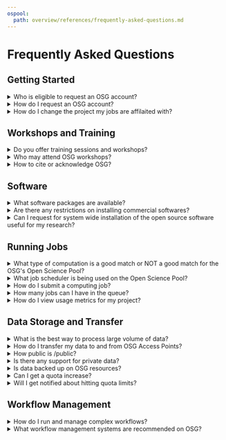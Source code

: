 ```yaml
---
ospool:
  path: overview/references/frequently-asked-questions.md
---
```


Frequently Asked Questions 
====================================

## Getting Started
   
<details>
<summary>Who is eligible to request an OSG account?</summary>
<br>
Any researcher affiliated with a U.S. institution (college, university, national laboratory or research foundation) is eligible to use OSG resources for their work. Researchers outside of the U.S. with affiliations to U.S. groups may be eligible for membership if they are sponsored by a collaborator within the U.S. 
</details>

<details>
<summary>How do I request an OSG account?</summary>
<br>
Please visit our website for the most up-to-date information on requesting an account. Once your account request has been received, a Research Computing Facilitator will contact you within one business day to arrange a meeting to learn about your computational goals and to create your account. 
</details>

<details>
<summary>How do I change the project my jobs are affilaited with?</summary>
<br>
The OSG team assigns individual user accounts to "projects" upon account creation. These projects are a way to track usage hours and capture information about the types of research running on OSG resources. A project typically corresponds to a research group headed by a single PI, but can sometimes represent a long-term multi-institutional project or some other grouping. If you only belong to a single project, that project will be charged automatically when you submit jobs. Run the following command to see a list of projects you belong to:

    $ grep $USER /etc/condor/UserToProjectMap.txt
  
If need to run jobs under a different project you are a member of, you can manually set the project for those jobs by putting this option in the submit file:

    +ProjectName="ProjectName"
</details>


## Workshops and Training
   
<details>
<summary>Do you offer training sessions and workshops?</summary>
<br>
We offer virtual trainings twice-a-month, as well as an annual, week-long summer school for OSG users. We also participate in additional external conferences and events throughout the year. Information about upcoming and past events, including workshop dates and locations, is available on our website. 
</details>
  
<details>
<summary>Who may attend OSG workshops?</summary>
<br>
Workshops are available to any researcher affiliated with a U.S. academic, non-profit, or government institution.
</details>

<details>
<summary>How to cite or acknowledge OSG?</summary>
<br>
Whenever you make use of OSG resources, services or tools, we request you acknowledge OSG in your presentations and publications using the informtion provided on the [Acknowledging the OSG Consortium](https://osg-htc.org/acknowledging.html) page. 
</details>

## Software
   
<details>
<summary>What software packages are available?</summary>
<br>
In general, we support most software that fits the distributed high throughput computing model (e.g., open source). Users are encouraged to download and install their own software on our Access Points. 
 
Additionally, users may install their software into a Docker container which can run on OSG as an Apptainer image or use one of our existing containers.  See [this guide](../../../htc_workloads/using_software/available-containers-list/) for more information. 
</details>

<details>
<summary>Are there any restrictions on installing commercial softwares?</summary>
<br>
We can only *directly* support software that is freely distributable. At present, we do not have or support most commercial software due to licensing issues. (One exception is running [MATLAB standalone executables](../../../software_examples/matlab_runtime/tutorial-matlab-HelloWorld/) which have been compiled with the MATLAB Compiler Runtime).  Software that is licensed to individual users (and not to be shared between users) can be staged within the user's `/home` directory with HTCondor transferring to jobs, but should not be staged in OSG's public data staging locations (see ../../../htc_workloads/managing_data/osgconnect-storage/-data-management-and-policies). Please get in touch with any questions about licensed software.
</details>
 
<details>
<summary>Can I request for system wide installation of the open source software useful for my research?</summary>
<br>
We recommend users use Docker or Apptainer containers if jobs require system wide instillations of software. Visit the [OSPool Documentation](https://portal.osg-htc.org/documentation/) website to learn more about creating your own container. 
</details>
  
## Running Jobs
   
<details>
<summary>What type of computation is a good match or NOT a good match for the OSG's Open Science Pool?</summary>
<br>
The OSG provides computing resources through the Open Science Pool for high throughput computing workloads. You can get the most of out OSG resources by breaking up a single large computational task into many smaller tasks for the fastest overall turnaround. This approach can be 
invaluable in accelerating your computational work and thus your research. Please see our ["Is OSG for You?"](../../../overview/account_setup/is-it-for-you/) page for more details on how to determine if your work matches up well with OSG's high throughput computing model.
</details>
  
<details>
<summary>What job scheduler is being used on the Open Science Pool?</summary>
<br>
We use a task scheduling software called HTCondor to schedule and run jobs.
</details>

<details>
<summary>How do I submit a computing job?</summary>
<br>
Jobs are submitted via HTCondor scheduler. Please see our [Roadmap to HTC Workload Submission](https://portal.osg-htc.org/documentation/htc_workloads/workload_planning/roadmap/) guide for more details on submitting and managing jobs.
</details>
  
<details>
<summary>How many jobs can I have in the queue?</summary>
<br>
The number of jobs that are submitted to the queue by any one user cannot not exceed 10,000 without adding a special statement to the submit file. If you have more jobs than that, we ask that you include the following statement in your submit file: 

`max_idle = 2000`  

This is the maximum number of jobs that you will have in the "Idle" or "Held" state for the submitted batch of jobs at any given time.  Using a value of 2000 will ensure that your jobs continue to apply a constant pressure on the queue, but will not fill up the queue unnecessarily (which helps the scheduler to perform optimally).  
</details>

<details>
<summary>How do I view usage metrics for my project?</summary>
<br>
The project's resource usage appears in the OSG accounting system, [GRACC](https://gracc.opensciencegrid.org/d/000000033/osg-project-accounting?orgId=1). Additional dashboards are available to help filter information of interest. 

At the top of that dashboard, there is a set of filters that you can use to examine the number of hours used by your project, or your institution. 
</details>

  
## Data Storage and Transfer
   
<details>
<summary>What is the best way to process large volume of data?</summary>
<br>
There may be more than one solution that is available to researchers to process large amounts of data. Contact a Facilitator at <support@osg-htc.org> for a free, individual consulation to learn about your options. 
</details>
 
<details>
<summary>How do I transfer my data to and from OSG Access Points?</summary>
<br>
You can transfer data using scp, rsync, or other common Unix tools. See [Using scp To Transfer Files](../../../htc_workloads/managing_data/scp/) for more details.
</details>
  
<details>
<summary>How public is /public?</summary>
<br>
The data under your `/public` location is discoverable and readable by anyone in the world. Data in `/public` is made public over http/https (via `https://stash.osgconnect.net/public/`) and mirrored to `/cvmfs/stash.osgstorage.org/osgconnect/public/` (for use with `stashcp`) which is mounted on a large number of systems around the world.
  
Store data in `/protected` or `/home` if you do not want it to be publicly accessible. 
</details>
  
<details>
<summary>Is there any support for private data?</summary>
<br>
Data stored in `/protected` and in `/home` is not publically accessible. **Sensitive data, such as HIPPA data, is not allowed to be uploaded or analyzed using OSG resources.** 
</details>

<details>
<summary>Is data backed up on OSG resources?</summary> 
<br>
Our data storage locations are not backed up nor are they intended for long-term storage. If the data is not being used for active computing work, it should not be stored on OSG systems.
</details>
  
<details>
<summary>Can I get a quota increase?</summary>
<br>
Yes. Contact support@osg-htc.org if you think you'll need a quota increase for `/home`, `/public`, or `/protected` to accommodate a set of concurrently-running jobs. We can suppport very large amounts of data, the default quotas are just a starting point.
</details>
  
<details>
<summary>Will I get notified about hitting quota limits?</summary>
<br>
The best place to see your quota status is in the login message.
</details>
  
## Workflow Management

<details>
<summary>How do I run and manage complex workflows?</summary>
<br>
For workflows that have multiple steps and/or multiple files, we advise using a workflow management system. A workflow management system allows you to define different computational steps in your workflow and indicate how inputs and outputs should be transferred between these steps. Once you define a workflow, the workflow management system will then run your workflow, automatically retrying failed jobs and transferrring files between different steps.
</details>
  
<details>
<summary>What workflow management systems are recommended on OSG?</summary>
<br>
We support DAGMan and Pegasus for workflow management.
</details>
  
